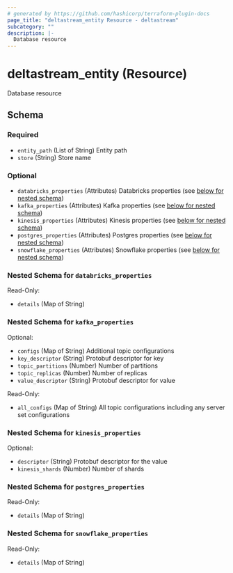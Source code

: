 ```yaml
---
# generated by https://github.com/hashicorp/terraform-plugin-docs
page_title: "deltastream_entity Resource - deltastream"
subcategory: ""
description: |-
  Database resource
---
```


# deltastream_entity (Resource)

Database resource



<!-- schema generated by tfplugindocs -->
## Schema

### Required

- `entity_path` (List of String) Entity path
- `store` (String) Store name

### Optional

- `databricks_properties` (Attributes) Databricks properties (see [below for nested schema](#nestedatt--databricks_properties))
- `kafka_properties` (Attributes) Kafka properties (see [below for nested schema](#nestedatt--kafka_properties))
- `kinesis_properties` (Attributes) Kinesis properties (see [below for nested schema](#nestedatt--kinesis_properties))
- `postgres_properties` (Attributes) Postgres properties (see [below for nested schema](#nestedatt--postgres_properties))
- `snowflake_properties` (Attributes) Snowflake properties (see [below for nested schema](#nestedatt--snowflake_properties))

<a id="nestedatt--databricks_properties"></a>
### Nested Schema for `databricks_properties`

Read-Only:

- `details` (Map of String)


<a id="nestedatt--kafka_properties"></a>
### Nested Schema for `kafka_properties`

Optional:

- `configs` (Map of String) Additional topic configurations
- `key_descriptor` (String) Protobuf descriptor for key
- `topic_partitions` (Number) Number of partitions
- `topic_replicas` (Number) Number of replicas
- `value_descriptor` (String) Protobuf descriptor for value

Read-Only:

- `all_configs` (Map of String) All topic configurations including any server set configurations


<a id="nestedatt--kinesis_properties"></a>
### Nested Schema for `kinesis_properties`

Optional:

- `descriptor` (String) Protobuf descriptor for the value
- `kinesis_shards` (Number) Number of shards


<a id="nestedatt--postgres_properties"></a>
### Nested Schema for `postgres_properties`

Read-Only:

- `details` (Map of String)


<a id="nestedatt--snowflake_properties"></a>
### Nested Schema for `snowflake_properties`

Read-Only:

- `details` (Map of String)
